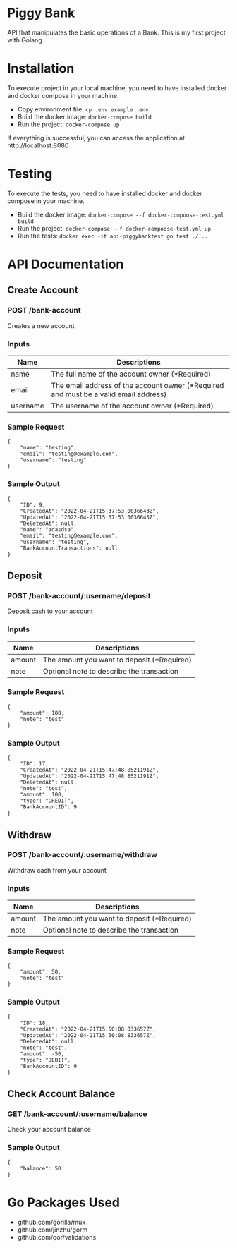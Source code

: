 # Piggy Bank

API that manipulates the basic operations of a Bank. This is my first project with Golang.

# Installation

To execute project in your local machine, you need to have installed docker and docker compose in your machine.

- Copy environment file: `cp .env.example .env`
- Build the docker image: `docker-compose build`
- Run the project: `docker-compose up`

If everything is successful, you can access the application at http://localhost:8080

# Testing

To execute the tests, you need to have installed docker and docker compose in your machine.

- Build the docker image: `docker-compose --f docker-compoose-test.yml build`
- Run the project: `docker-compose --f docker-compoose-test.yml up`
- Run the tests: `docker exec -it api-piggybanktest go test ./...`

# API Documentation

## Create Account

### POST /bank-account

Creates a new account

### Inputs

| Name     | Descriptions                                                                          |
| -------- | ------------------------------------------------------------------------------------- |
| name     | The full name of the account owner (\*Required)                                       |
| email    | The email address of the account owner (\*Required and must be a valid email address) |
| username | The username of the account owner (\*Required)                                        |

### Sample Request

```
{
    "name": "testing",
    "email": "testing@example.com",
    "username": "testing"
}
```

### Sample Output

```
{
    "ID": 9,
    "CreatedAt": "2022-04-21T15:37:53.0036643Z",
    "UpdatedAt": "2022-04-21T15:37:53.0036643Z",
    "DeletedAt": null,
    "name": "adasdsa",
    "email": "testing@example.com",
    "username": "testing",
    "BankAccountTransactions": null
}
```

## Deposit

### POST /bank-account/:username/deposit

Deposit cash to your account

### Inputs

| Name   | Descriptions                                |
| ------ | ------------------------------------------- |
| amount | The amount you want to deposit (\*Required) |
| note   | Optional note to describe the transaction   |

### Sample Request

```
{
    "amount": 100,
    "note": "test"
}
```

### Sample Output

```
{
    "ID": 17,
    "CreatedAt": "2022-04-21T15:47:48.8521191Z",
    "UpdatedAt": "2022-04-21T15:47:48.8521191Z",
    "DeletedAt": null,
    "note": "test",
    "amount": 100,
    "type": "CREDIT",
    "BankAccountID": 9
}
```

## Withdraw

### POST /bank-account/:username/withdraw

Withdraw cash from your account

### Inputs

| Name   | Descriptions                                |
| ------ | ------------------------------------------- |
| amount | The amount you want to deposit (\*Required) |
| note   | Optional note to describe the transaction   |

### Sample Request

```
{
    "amount": 50,
    "note": "test"
}
```

### Sample Output

```
{
    "ID": 18,
    "CreatedAt": "2022-04-21T15:50:08.833657Z",
    "UpdatedAt": "2022-04-21T15:50:08.833657Z",
    "DeletedAt": null,
    "note": "test",
    "amount": -50,
    "type": "DEBIT",
    "BankAccountID": 9
}
```

## Check Account Balance

### GET /bank-account/:username/balance

Check your account balance

### Sample Output

```
{
    "balance": 50
}
```

# Go Packages Used

- github.com/gorilla/mux
- github.com/jinzhu/gorm
- github.com/qor/validations
